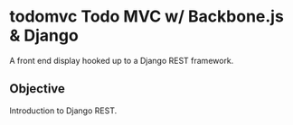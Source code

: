 # todomvc Todo MVC w/ Backbone.js &amp; Django
A front end display hooked up to a Django REST framework.
## Objective
Introduction to Django REST.  
